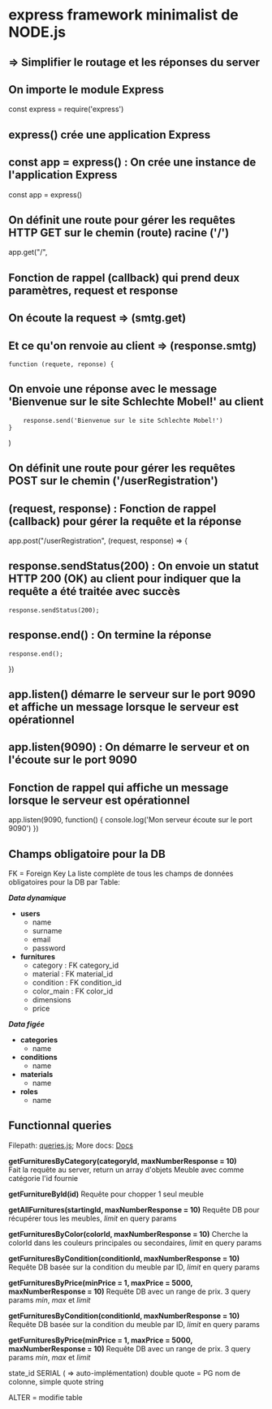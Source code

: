 # express framework minimalist de NODE.js

## => Simplifier le routage et les réponses du server

## On importe le module Express

const express = require('express')

## express() crée une application Express

## const app = express() : On crée une instance de l'application Express

const app = express()

## On définit une route pour gérer les requêtes HTTP GET sur le chemin (route) racine ('/')

app.get("/",

## Fonction de rappel (callback) qui prend deux paramètres, request et response

## On écoute la request => (smtg.get)

## Et ce qu'on renvoie au client => (response.smtg)

    function (requete, reponse) {

## On envoie une réponse avec le message 'Bienvenue sur le site Schlechte Mobel!' au client

        response.send('Bienvenue sur le site Schlechte Mobel!')
    }
)

## On définit une route pour gérer les requêtes POST sur le chemin ('/userRegistration')

## (request, response) : Fonction de rappel (callback) pour gérer la requête et la réponse

app.post("/userRegistration", (request, response) => {

## response.sendStatus(200) : On envoie un statut HTTP 200 (OK) au client pour indiquer que la requête a été traitée avec succès

    response.sendStatus(200);

## response.end() : On termine la réponse

    response.end();
})

## app.listen() démarre le serveur sur le port 9090 et affiche un message lorsque le serveur est opérationnel

## app.listen(9090) : On démarre le serveur et on l'écoute sur le port 9090

## Fonction de rappel qui affiche un message lorsque le serveur est opérationnel

app.listen(9090, function() {
    console.log('Mon serveur écoute sur le port 9090')
})

## Champs obligatoire pour la DB

FK = Foreign Key
La liste complète de tous les champs de données obligatoires pour la DB par Table:

***Data dynamique***

- **users**
  - name
  - surname
  - email
  - password
- **furnitures**
  - category : FK category_id
  - material : FK material_id
  - condition : FK condition_id
  - color_main : FK color_id
  - dimensions
  - price

***Data figée***

- **categories**
  - name
- **conditions**
  - name
- **materials**
  - name
- **roles**
  - name

## Functionnal queries

Filepath: [queries.js](./queries.js);
More docs: [Docs](http://localhost:9090)

**getFurnituresByCategory(categoryId, maxNumberResponse = 10)**  
Fait la requête au server, return un array d'objets Meuble avec comme catégorie l'id fournie

**getFurnitureById(id)**
Requête pour chopper 1 seul meuble

**getAllFurnitures(startingId, maxNumberResponse = 10)**
Requête DB pour récupérer tous les meubles, *limit* en query params

**getFurnituresByColor(colorId, maxNumberResponse = 10)**
Cherche la colorId dans les couleurs principales ou secondaires, *limit* en query params

**getFurnituresByCondition(conditionId, maxNumberResponse = 10)**
Requête DB basée sur la condition du meuble par ID, *limit* en query params

**getFurnituresByPrice(minPrice = 1, maxPrice = 5000, maxNumberResponse = 10)**
Requête DB avec un range de prix. 3 query params *min*, *max* et *limit*

**getFurnituresByCondition(conditionId, maxNumberResponse = 10)**
Requête DB basée sur la condition du meuble par ID, *limit* en query params

**getFurnituresByPrice(minPrice = 1, maxPrice = 5000, maxNumberResponse = 10)**
Requête DB avec un range de prix. 3 query params *min*, *max* et *limit*

state_id SERIAL ( => auto-implémentation)
double quote = PG nom de colonne, simple quote string

ALTER = modifie table
